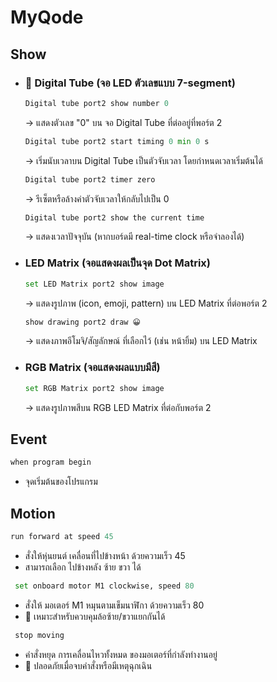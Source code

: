# MyQode

## Show
  - ### 🔢 Digital Tube (จอ LED ตัวเลขแบบ 7-segment)
    ```python
    Digital tube port2 show number 0
    ```
    → แสดงตัวเลข "0" บน จอ Digital Tube ที่ต่ออยู่ที่พอร์ต 2
    
    ```python
    Digital tube port2 start timing 0 min 0 s
    ```
    → เริ่มนับเวลาบน Digital Tube เป็นตัวจับเวลา โดยกำหนดเวลาเริ่มต้นได้
    
    ```python
    Digital tube port2 timer zero
    ```
    → รีเซ็ตหรือล้างค่าตัวจับเวลาให้กลับไปเป็น 0
    
    ```python
    Digital tube port2 show the current time
    ```
    → แสดงเวลาปัจจุบัน (หากบอร์ดมี real-time clock หรือจำลองได้)

  - ### LED Matrix (จอแสดงผลเป็นจุด Dot Matrix)
    ```python
    set LED Matrix port2 show image
    ```
    → แสดงรูปภาพ (icon, emoji, pattern) บน LED Matrix ที่ต่อพอร์ต 2

    ```python
    show drawing port2 draw 😀
    ```
    → แสดงภาพอีโมจิ/สัญลักษณ์ ที่เลือกไว้ (เช่น หน้ายิ้ม) บน LED Matrix

  - ### RGB Matrix (จอแสดงผลแบบมีสี)
    
    ```python
    set RGB Matrix port2 show image
    ```
    → แสดงรูปภาพสีบน RGB LED Matrix ที่ต่อกับพอร์ต 2
    
## Event
  ```python
  when program begin
  ```
  - จุดเริ่มต้นของโปรแกรม

## Motion
  ```python
  run forward at speed 45
  ```
  - สั่งให้หุ่นยนต์ เคลื่อนที่ไปข้างหน้า ด้วยความเร็ว 45
  - สามารถเลือก ไปข้างหลัง ซ้าย ขวา ได้

  ```python
   set onboard motor M1 clockwise, speed 80
  ```
  - สั่งให้ มอเตอร์ M1 หมุนตามเข็มนาฬิกา ด้วยความเร็ว 80
  - 🧠 เหมาะสำหรับควบคุมล้อซ้าย/ขวาแยกกันได้
  
  ```python
   stop moving
  ```
  - คำสั่งหยุด การเคลื่อนไหวทั้งหมด ของมอเตอร์ที่กำลังทำงานอยู่
  - 🧠 ปลอดภัยเมื่อจบคำสั่งหรือมีเหตุฉุกเฉิน
